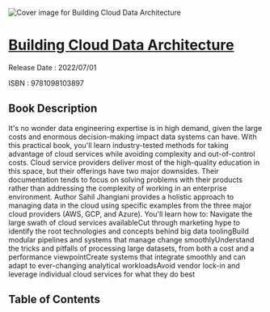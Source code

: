 ![Cover image for Building Cloud Data Architecture](https://imgdetail.ebookreading.net/cover/cover/202109/EB9781098103897.jpg)

[Building Cloud Data Architecture](https://ebookreading.net/view/book/Building+Cloud+Data+Architecture-EB9781098103897_1.html "Building Cloud Data Architecture")
====================================================================================================================

Release Date : 2022/07/01

ISBN : 9781098103897

Book Description
-----------------

It's no wonder data engineering expertise is in high demand, given the large costs and enormous decision-making impact data systems can have. With this practical book, you'll learn industry-tested methods for taking advantage of cloud services while avoiding complexity and out-of-control costs.
Cloud service providers deliver most of the high-quality education in this space, but their offerings have two major downsides. Their documentation tends to focus on solving problems with their products rather than addressing the complexity of working in an enterprise environment. Author Sahil Jhangiani provides a holistic approach to managing data in the cloud using specific examples from the three major cloud providers (AWS, GCP, and Azure).
You'll learn how to:
Navigate the large swath of cloud services availableCut through marketing hype to identify the root technologies and concepts behind big data toolingBuild modular pipelines and systems that manage change smoothlyUnderstand the tricks and pitfalls of processing large datasets, from both a cost and a performance viewpointCreate systems that integrate smoothly and can adapt to ever-changing analytical workloadsAvoid vendor lock-in and leverage individual cloud services for what they do best

Table of Contents
-----------------


